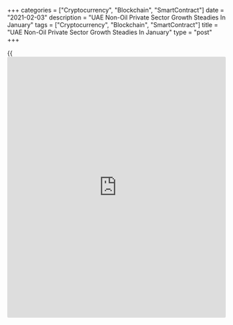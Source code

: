 +++
categories = ["Cryptocurrency", "Blockchain", "SmartContract"]
date = "2021-02-03"
description = "UAE Non-Oil Private Sector Growth Steadies In January"
tags = ["Cryptocurrency", "Blockchain", "SmartContract"]
title = "UAE Non-Oil Private Sector Growth Steadies In January"
type = "post"
+++

{{<iframe id="large-banner" src="https://www.bounty.group/#slide=5.0" width="100%" height="600" scrolling="no" style="border: 0px solid rgb(216, 221, 230); border-radius: 3px;">}}

The UAE non-oil private sector grew at a stable pace in January, survey
results from IHS Markit showed Wednesday.

The Purchasing Managers' Index rose to 51.2 in January, same as seen in
December. A score above 50 indicates expansion.

Output grew at a softer pace from December's five-month high. New
[business][1] and total sales increased in January.

Employment grew in January. Purchasing activity expanded and inventories
increased.

Input costs declined at the fastest rate since April last year. Purchase
price inflation eased.

"The rapid roll-out of COVID-19 vaccines in the UAE should help to
restore confidence in [markets][2] over the first half of 2021, although
firms were still relatively downbeat about future growth in January,"
IHS Markit economist David Owen said.

For comments and feedback [contact](https://www.playgroundfx.com/contact/): editorial@rtt[news](https://www.letsplayfx.com/blog/forex-news-website/).com

[Economic News][3]

 **What parts of the world are seeing the best (and worst) economic
performances lately? Click[here][4] to check out our [Econ Scorecard][4]
and find out! See up-to-the-moment [ranking](https://www.playgroundfx.com/blog/crypto-exchange-ranking/)s for the best and worst
performers in [GDP][4], [unemployment rate][5], [inflation][6] and much
more.**

   1. www.rtt[news](https://www.letsplayfx.com/blog/forex-news-website/).com/Content/Business.aspx
   2. www.rtt[news](https://www.letsplayfx.com/blog/forex-news-website/).com/Content/Markets.aspx
   3. www.rtt[news](https://www.letsplayfx.com/blog/forex-news-website/).com/Content/EconomicNews.aspx
   4. www.rtt[news](https://www.letsplayfx.com/blog/forex-news-website/).com/economic-scorecard/world-rank/GDP/highest-performance.aspx
   5. www.rtt[news](https://www.letsplayfx.com/blog/forex-news-website/).com/economic-scorecard/world-rank/unemployment-rate/lowest-performance.aspx
   6. www.rtt[news](https://www.letsplayfx.com/blog/forex-news-website/).com/economic-scorecard/world-rank/CPI/highest-performance.aspx